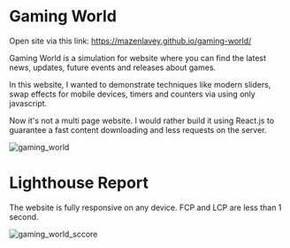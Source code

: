 # Gaming World

Open site via this link: https://mazenlavey.github.io/gaming-world/

Gaming World is a simulation for website where you can find the latest news, updates, future events and releases about games.

In this website, I wanted to demonstrate techniques like modern sliders, swap effects for mobile devices, timers and counters via using only javascript.

Now it's not a multi page website. I would rather build it using React.js to guarantee a fast content downloading and less requests on the server.


![gaming_world](https://user-images.githubusercontent.com/122162390/217039755-999087ad-8cce-4e87-bef7-67ae9c1e71df.jpg)

# Lighthouse Report
The website is fully responsive on any device. FCP and LCP are less than 1 second.

![gaming_world_sccore](https://user-images.githubusercontent.com/122162390/217041494-2f808be7-e6ee-448d-adb7-dcbea5903b71.jpg)
